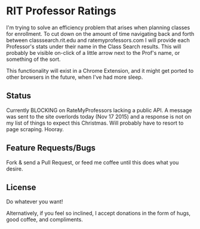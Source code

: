 RIT Professor Ratings
=====================

I'm trying to solve an efficiency problem that arises when planning classes for enrollment. To cut down on the amount of time navigating back and forth between classsearch.rit.edu and ratemyprofessors.com I will provide each Professor's stats under their name in the Class Search results. This will probably be visible on-click of a little arrow next to the Prof's name, or something of the sort.

This functionality will exist in a Chrome Extension, and it might get ported to other browsers in the future, when I've had more sleep.

Status
------
Currently BLOCKING on RateMyProfessors lacking a public API. A message was sent to the site overlords today (Nov 17 2015) and a response is not on my list of things to expect this Christmas. Will probably have to resort to page scraping. Hooray.

Feature Requests/Bugs
---------------------
Fork & send a Pull Request, or feed me coffee until this does what you desire.

License
-------
Do whatever you want!

Alternatively, if you feel so inclined, I accept donations in the form of hugs, good coffee, and compliments.
